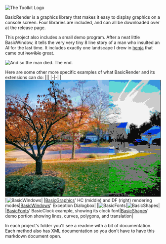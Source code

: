 ![The Toolkit Logo](https://cdn.discordapp.com/attachments/335464035921428480/734308914786598912/BasicRender.png "BasicRender Toolkit Logo")

BasicRender is a graphics library that makes it easy to display graphics on a console screen. Four libraries are included, and can all be downloaded over at the release page.

This project also includes a small demo program. After a neat little BasicWindow, it tells the very very tiny 8 line story of a man who insulted an AI for the last time. It includes exactly one landscape I drew in [henja](https://github.com/igtampe/Henja3) that came out ~~horrible~~ great.

![And so the man died. The end.](https://cdn.discordapp.com/attachments/335464035921428480/734309006390067330/68747470733a2f2f6d656469612e646973636f72646170702e6e65742f6174746163686d656e74732f373333383835333235.png "And so the man died. The end.")

Here are some other more specific examples of what BasicRender and its extensions can do:
|||
|-|-|
|![BasicGraphics](https://raw.githubusercontent.com/igtampe/ImageToBasicGraphic/master/Examples/20211121_082015-EFFECTS%20Combine.png)|![BasicWindows](https://media.discordapp.net/attachments/335464035921428480/770415215035940884/unknown.png)|
|[BasicGraphics](https://github.com/igtampe/BasicRender/tree/master/Igtampe.BasicGraphics)' HC (middle) and DF (right) rendering modes|[BasicWindows](https://github.com/igtampe/BasicRender/tree/master/Igtampe.BasicWindows)' Exception Dialogbox|
|![BasicFonts](https://cdn.discordapp.com/attachments/335464035921428480/771588571294597120/unknown.png)|![BasicShapes](https://raw.githubusercontent.com/igtampe/BasicRender/master/Images/BasicShapes/Shapes.png)|
|[BasicFonts](https://github.com/igtampe/BasicRender/tree/master/Igtampe.BasicFonts)' BasicClock example, showing its clock font|[BasicShapes](https://github.com/igtampe/BasicRender/tree/master/Igtampe.BasicShapes)' demo portion showing lines, curves, polygons, and translation|

In each project's folder you'll see a readme with a bit of documentation. Each method also has XML documentation so you don't have to have this markdown document open.
